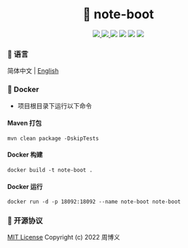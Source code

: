 <h1 align="center">📔 note-boot</h1>

<p align="center">
<a target="_blank" href="https://github.com/zhouboyi1998/note-boot"> 
<img src="https://img.shields.io/github/stars/zhouboyi1998/note-boot?logo=github">
</a>
<a target="_blank" href="https://opensource.org/licenses/MIT"> 
<img src="https://img.shields.io/badge/license-MIT-red"> 
</a>
<img src="https://img.shields.io/badge/JDK-1.8-darkcyan"> 
<img src="https://img.shields.io/badge/Kotlin-1.6.21-orange"> 
<img src="https://img.shields.io/badge/Spring Boot-2.7.0-brightgreen">
<img src="https://img.shields.io/badge/Spring Data-2.7.0-brightgreen">
</p>

### 📖 语言

简体中文 | [English](./README.en.md)

### 🐳 Docker

* 项目根目录下运行以下命令

#### Maven 打包

```
mvn clean package -DskipTests
```

#### Docker 构建

```
docker build -t note-boot .
```

#### Docker 运行

```
docker run -d -p 18092:18092 --name note-boot note-boot
```

### 📜 开源协议

[MIT License](https://opensource.org/licenses/MIT) Copyright (c) 2022 周博义
